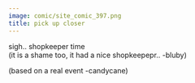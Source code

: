```yaml
---
image: comic/site_comic_397.png
title: pick up closer
---
```

sigh.. shopkeeper time  
(it is a shame too, it had a nice shopkeepepr.. -bluby)  
  
(based on a real event -candycane)
